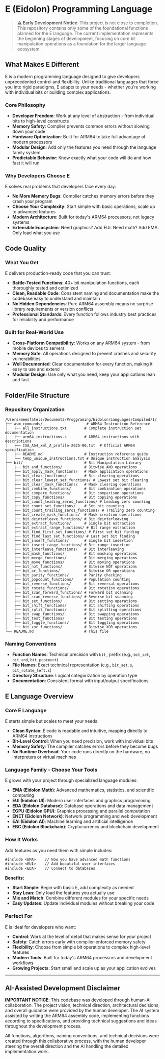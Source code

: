 # E (Eidolon) Programming Language

> **⚠️ Early Development Notice**: This project is not close to completion. This repository contains only some of the foundational functions planned for the E language. The current implementation represents the beginning stages of development, focusing on core bit manipulation operations as a foundation for the larger language ecosystem.

## What Makes E Different

E is a modern programming language designed to give developers unprecedented control and flexibility. Unlike traditional languages that force you into rigid paradigms, E adapts to your needs - whether you're working with individual bits or building complex applications.

### Core Philosophy

- **Developer Freedom**: Work at any level of abstraction - from individual bits to high-level constructs
- **Memory Safety**: Compiler prevents common errors without slowing down your code
- **Hardware Optimization**: Built for ARM64 to take full advantage of modern processors
- **Modular Design**: Add only the features you need through the language family system
- **Predictable Behavior**: Know exactly what your code will do and how fast it will run

### Why Developers Choose E

E solves real problems that developers face every day:

- **No More Memory Bugs**: Compiler catches memory errors before they crash your program
- **Choose Your Complexity**: Start simple with basic operations, scale up to advanced features
- **Modern Architecture**: Built for today's ARM64 processors, not legacy systems
- **Extensible Ecosystem**: Need graphics? Add EUI. Need math? Add EMA. Only load what you use

## Code Quality

### What You Get

E delivers production-ready code that you can trust:

- **Battle-Tested Functions**: 40+ bit manipulation functions, each thoroughly tested and optimized
- **Clean, Readable Code**: Consistent naming and documentation make the codebase easy to understand and maintain
- **No Hidden Dependencies**: Pure ARM64 assembly means no surprise library requirements or version conflicts
- **Professional Standards**: Every function follows industry best practices for reliability and performance

### Built for Real-World Use

- **Cross-Platform Compatibility**: Works on any ARM64 system - from mobile devices to servers
- **Memory Safe**: All operations designed to prevent crashes and security vulnerabilities
- **Well Documented**: Clear documentation for every function, making it easy to use and extend
- **Modular Design**: Use only what you need, keep your applications lean and fast

## Folder/File Structure

### Repository Organization

```
/Users/meesfatels/Documents/Proggraming/Eidolon/Languages/Compiled/1/
├── asm_commands/                    # ARM64 Instruction Reference
│   ├── all_instructions.txt        # Complete instruction set documentation
│   ├── arm64_instructions.s        # ARM64 instructions with descriptions
│   ├── ISA_A64_xml_A_profile-2025-06.txt  # Official ARM64 specification
│   ├── README.md                   # Instruction reference guide
│   └── temp_unique_instructions.txt # Unique instruction analysis
├── bit/                            # Bit Manipulation Library
│   ├── bit_and_functions/          # Bitwise AND operations
│   ├── bit_apply_mask_functions/   # Mask application operations
│   ├── bit_clear_functions/        # Bit clearing operations
│   ├── bit_clear_lowest_set_functions/ # Lowest set bit clearing
│   ├── bit_clear_mask_functions/   # Mask clearing operations
│   ├── bit_combine_functions/      # Bit combination operations
│   ├── bit_compare_functions/      # Bit comparison operations
│   ├── bit_copy_functions/         # Bit copying operations
│   ├── bit_count_leading_zeros_functions/ # Leading zero counting
│   ├── bit_count_set_functions/    # Set bit counting
│   ├── bit_count_trailing_zeros_functions/ # Trailing zero counting
│   ├── bit_create_mask_functions/  # Mask creation operations
│   ├── bit_deinterleave_functions/ # Bit deinterleaving
│   ├── bit_extract_functions/      # Single bit extraction
│   ├── bit_extract_range_functions/ # Bit range extraction
│   ├── bit_find_first_set_functions/ # First set bit finding
│   ├── bit_find_last_set_functions/ # Last set bit finding
│   ├── bit_insert_functions/       # Single bit insertion
│   ├── bit_insert_range_functions/ # Bit range insertion
│   ├── bit_interleave_functions/   # Bit interleaving
│   ├── bit_mask_functions/         # Bit masking operations
│   ├── bit_merge_functions/        # Bit merging operations
│   ├── bit_move_functions/         # Bit moving operations
│   ├── bit_not_functions/          # Bitwise NOT operations
│   ├── bit_or_functions/           # Bitwise OR operations
│   ├── bit_parity_functions/       # Parity checking
│   ├── bit_popcount_functions/     # Population counting
│   ├── bit_reverse_functions/      # Bit reversal operations
│   ├── bit_rotate_functions/       # Bit rotation operations
│   ├── bit_scan_forward_functions/ # Forward bit scanning
│   ├── bit_scan_reverse_functions/ # Reverse bit scanning
│   ├── bit_set_functions/          # Bit setting operations
│   ├── bit_shift_functions/        # Bit shifting operations
│   ├── bit_split_functions/        # Bit splitting operations
│   ├── bit_swap_functions/         # Bit swapping operations
│   ├── bit_test_functions/         # Bit testing operations
│   ├── bit_toggle_functions/       # Bit toggling operations
│   └── bit_xor_functions/          # Bitwise XOR operations
└── README.md                       # This file
```

### Naming Conventions

- **Function Names**: Technical precision with `bit_` prefix (e.g., `bit_set`, `bit_and`, `bit_popcount`)
- **File Names**: Exact technical representation (e.g., `bit_set.s`, `bit_rotate_left.s`)
- **Directory Structure**: Logical categorization by operation type
- **Documentation**: Consistent format with input/output specifications

## E Language Overview

### Core E Language

E starts simple but scales to meet your needs:

- **Clean Syntax**: E code is readable and intuitive, mapping directly to ARM64 instructions
- **Bit-Level Control**: When you need precision, work with individual bits
- **Memory Safety**: The compiler catches errors before they become bugs
- **No Runtime Overhead**: Your code runs directly on the hardware, no interpreters or virtual machines

### Language Family - Choose Your Tools

E grows with your project through specialized language modules:

- **EMA (Eidolon Math)**: Advanced mathematics, statistics, and scientific computing
- **EUI (Eidolon UI)**: Modern user interfaces and graphics programming
- **EDA (Eidolon Database)**: Database operations and data management
- **EGPU (Eidolon GPU)**: Graphics processing and parallel computation
- **ENET (Eidolon Network)**: Network programming and web development
- **EAI (Eidolon AI)**: Machine learning and artificial intelligence
- **EBC (Eidolon Blockchain)**: Cryptocurrency and blockchain development

### How It Works

Add features as you need them with simple includes:

```e
#include <EMA>    // Now you have advanced math functions
#include <EUI>    // Add beautiful user interfaces
#include <EDA>    // Connect to databases
```

**Benefits:**
- **Start Simple**: Begin with basic E, add complexity as needed
- **Stay Lean**: Only load the features you actually use
- **Mix and Match**: Combine different modules for your specific needs
- **Easy Updates**: Update individual modules without breaking your code

### Perfect For

E is ideal for developers who want:

- **Control**: Work at the level of detail that makes sense for your project
- **Safety**: Catch errors early with compiler-enforced memory safety
- **Flexibility**: Choose from simple bit operations to complex high-level features
- **Modern Tools**: Built for today's ARM64 processors and development workflows
- **Growing Projects**: Start small and scale up as your application evolves

---

## AI-Assisted Development Disclaimer

**IMPORTANT NOTICE**: This codebase was developed through human-AI collaboration. The project vision, technical direction, architectural decisions, and overall guidance were provided by the human developer. The AI system assisted by writing the ARM64 assembly code, implementing functions according to specifications, and providing technical suggestions and ideas throughout the development process.

All functions, algorithms, naming conventions, and technical decisions were created through this collaborative process, with the human developer steering the overall direction and the AI handling the detailed implementation work.

